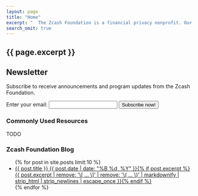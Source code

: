 ```yaml
---
layout: page
title: "Home"
excerpt: "  The Zcash Foundation is a financial privacy nonprofit. Our mission is to build and support the technology infrastructure that will enable people to control their own financial data. The protocol Zcash, with its landmark use of zero-knowledge cryptography, is the most promising long-term approach."
search_omit: true
---
```


<h2 class="site-description animated fadeIn" itemprop="description">
  {{ page.excerpt }}
</h2>

## Newsletter

Subscribe to receive announcements and program updates from the Zcash Foundation.

<form
  action="https://buttondown.email/api/emails/embed-subscribe/zcashfoundation"
  method="post"
  target="popupwindow"
  onsubmit="window.open('https://buttondown.email/zcashfoundation', 'popupwindow')"
  class="embeddable-buttondown-form"
>
  <label for="bd-email">Enter your email:</label>
  <input type="email" name="email" id="bd-email">
  <input type="hidden" value="1" name="embed"/>
  <input type="submit" value="Subscribe now!" />
</form>

<!-- promotion of our current focus (e.g. an upcoming conference),
TODO What is our current focus?
-->


### Commonly Used Resources

<!-- pointers to the most commonly used resources. -->
TODO

### Zcash Foundation Blog
<ul class="post-list">
{% for post in site.posts limit:10 %}
  <li><article><a href="{{ site.url }}{{ post.url }}">{{ post.title }} <span class="entry-date"><time datetime="{{ post.date | date_to_xmlschema }}">{{ post.date | date: "%B %d, %Y" }}</time></span>{% if post.excerpt %} <span class="excerpt">{{ post.excerpt | remove: '\[ ... \]' | remove: '\( ... \)' | markdownify | strip_html | strip_newlines | escape_once }}</span>{% endif %}</a></article></li>
{% endfor %}
</ul>
